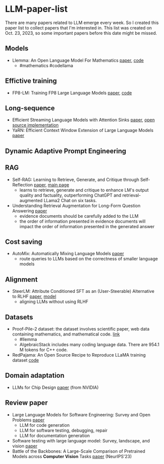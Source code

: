 # LLM-paper-list
There are many papers related to LLM emerge every week. So I created this paper list to collect papers that I'm interested in.
This list was created on Oct. 23, 2023, so some important papers before this date might be missed.

## Models
* Llemma: An Open Language Model For Mathematics [paper](https://arxiv.org/abs/2310.10631), [code](https://github.com/EleutherAI/math-lm)
    * #mathematics #codellama

## Effictive training
* FP8-LM: Training FP8 Large Language Models [paper](https://arxiv.org/pdf/2310.18313.pdf), [code](https://azure.github.io/MS-AMP/)

## Long-sequence
* Efficient Streaming Language Models with Attention Sinks [paper](https://arxiv.org/abs/2309.17453), [open source implementation](https://github.com/tomaarsen/attention_sinks)
* YaRN: Efficient Context Window Extension of Large Language Models [paper](https://arxiv.org/abs/2309.00071)

## Dynamic Adaptive Prompt Engineering


## RAG
* Self-RAG: Learning to Retrieve, Generate, and Critique through Self-Reflection [paper](https://arxiv.org/abs/2310.11511), [main page](https://selfrag.github.io/)
    *  learns to retrieve, generate and critique to enhance LM's output quality and factuality, outperforming ChatGPT and retrieval-augmented LLama2 Chat on six tasks.
* Understanding Retrieval Augmentation for Long-Form Question Answering [paper](https://arxiv.org/abs/2310.12150)
    * evidence documents should be carefully added to the LLM
    *  the order of information presented in evidence documents will impact the order of information presented in the generated answer

## Cost saving
* AutoMix: Automatically Mixing Language Models [paper](https://arxiv.org/abs/2310.12963)
    * route queries to LLMs based on the correctness of smaller language models

## Alignment
* SteerLM: Attribute Conditioned SFT as an (User-Steerable) Alternative to RLHF [paper](https://arxiv.org/abs/2310.05344), [model](https://huggingface.co/nvidia/SteerLM-llama2-13B)
    *  aligning LLMs without using RLHF

## Datasets
* Proof-Pile-2 dataset: the dataset involves scientific paper, web data containing mathematics, and mathematical code. [link](https://huggingface.co/datasets/EleutherAI/proof-pile-2)
    * #llemma
    * AlgebraicStack includes many coding language data. There are 954.1 M tokens for C++ code.
* RedPajama: An Open Source Recipe to Reproduce LLaMA training dataset [code](https://github.com/togethercomputer/RedPajama-Data)


## Domain adaptation
* LLMs for Chip Design [paper](https://arxiv.org/abs/2311.00176) (from NVIDIA)


## Review paper
* Large Language Models for Software Engineering: Survey and Open Problems [paper](https://arxiv.org/abs/2310.03533)
    * LLM for code generation
    * LLM for software testing, debugging, repair
    * LLM for documentation generation
* Software testing with large language model: Survey, landscape, and vision [paper](https://arxiv.org/abs/2307.07221)
* Battle of the Backbones: A Large-Scale Comparison of Pretrained Models across **Computer Vision** Tasks [paper](https://arxiv.org/pdf/2310.19909.pdf) (NeurIPS'23)
  

